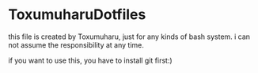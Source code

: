 # ToxumuharuDotfiles

this file is created by Toxumuharu, just for any kinds of bash system.
i can not assume the responsibility at any time.

if you want to use this, you have to install git first:)
